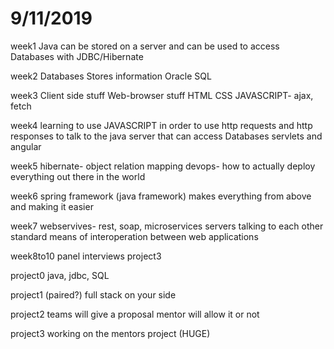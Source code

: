 # 9/11/2019

week1
Java can be stored on a server and can be used to access Databases
with JDBC/Hibernate

week2
Databases
Stores information
Oracle SQL

week3
Client side stuff
Web-browser stuff
HTML
CSS
JAVASCRIPT- ajax, fetch

week4
learning to use JAVASCRIPT
in order to use http requests and http responses
to talk to the java server that can access Databases
servlets and angular

week5
hibernate- object relation mapping
devops- how to actually deploy everything out there in the world

week6
spring framework (java framework)
makes everything from above and making it easier

week7
webservives- rest, soap, microservices
servers talking to each other
standard means of interoperation between web applications

week8to10
panel interviews
project3

project0
java, jdbc, SQL

project1 (paired?)
full stack on your side

project2
teams will give a proposal
mentor will allow it or not

project3
working on the mentors project (HUGE)
